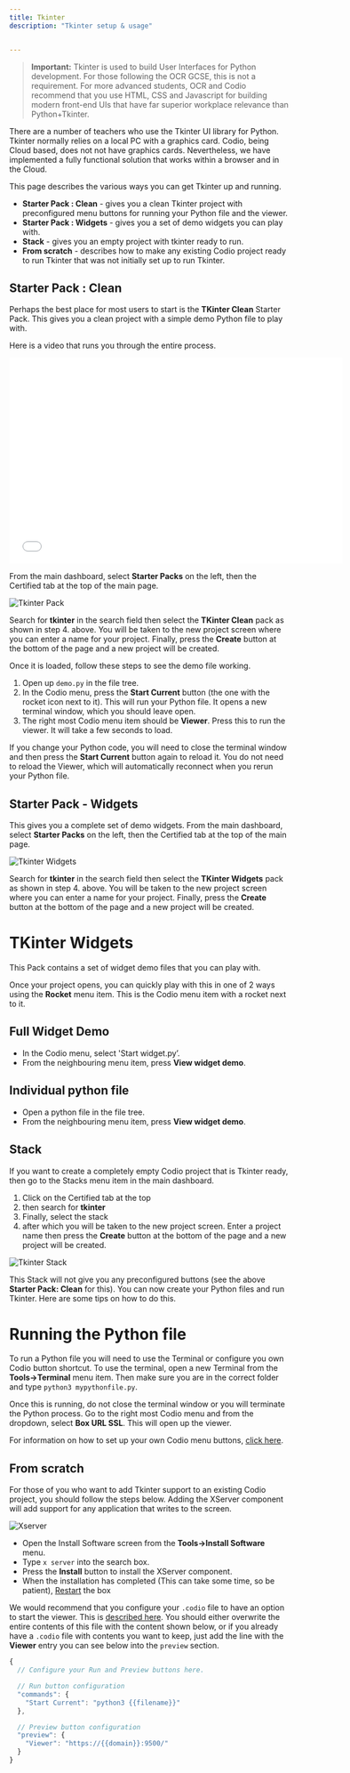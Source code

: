 ```yaml
---
title: Tkinter
description: "Tkinter setup & usage"


---
```


> **Important:** Tkinter is used to build User Interfaces for Python development. For those following the OCR GCSE, this is not a requirement. For more advanced students, OCR and Codio recommend that you use HTML, CSS and Javascript for building modern front-end UIs that have far superior workplace relevance than Python+Tkinter.

There are a number of teachers who use the Tkinter UI library for Python. Tkinter normally relies on a local PC with a graphics card. Codio, being Cloud based, does not not have graphics cards. Nevertheless, we have implemented a fully functional solution that works within a browser and in the Cloud.

This page describes the various ways you can get Tkinter up and running.

- **Starter Pack : Clean** - gives you a clean Tkinter project with preconfigured menu buttons for running your Python file and the viewer.
- **Starter Pack : Widgets** - gives you a set of demo widgets you can play with.
- **Stack** - gives you an empty project with tkinter ready to run.
- **From scratch** - describes how to make any existing Codio project ready to run Tkinter that was not initially set up to run Tkinter.

## Starter Pack : Clean
Perhaps the best place for most users to start is the **TKinter Clean** Starter Pack. This gives you a clean project with a simple demo Python file to play with.

Here is a video that runs you through the entire process.

<div class="video">
<div class="video-wrapper">
<iframe src="//player.vimeo.com/video/131579422" width="600" height="370" frameborder="0" webkitallowfullscreen mozallowflscreen allowfullscreen></iframe>
</div>
</div>

From the main dashboard, select **Starter Packs** on the left, then the Certified tab at the top of the main page.

![Tkinter Pack](/img/tkinter-pack.png)


Search for **tkinter** in the search field then select the **TKinter Clean** pack as shown in step 4. above. You will be taken to the new project screen where you can enter a name for your project. Finally, press the **Create** button at the bottom of the page and a new project will be created.

Once it is loaded, follow these steps to see the demo file working.

1. Open up `demo.py` in the file tree.
1. In the Codio menu, press the **Start Current** button (the one with the rocket icon next to it). This will run your Python file. It opens a new terminal window, which you should leave open.
1. The right most Codio menu item should be **Viewer**. Press this to run the viewer. It will take a few seconds to load.

If you change your Python code, you will need to close the terminal window and then press the **Start Current** button again to reload it. You do not need to reload the Viewer, which will automatically reconnect when you rerun your Python file.


## Starter Pack - Widgets
This gives you a complete set of demo widgets. From the main dashboard, select **Starter Packs** on the left, then the Certified tab at the top of the main page.

![Tkinter Widgets](/img/tkinter-pack.png)


Search for **tkinter** in the search field then select the **TKinter Widgets** pack as shown in step 4. above. You will be taken to the new project screen where you can enter a name for your project. Finally, press the **Create** button at the bottom of the page and a new project will be created.

# TKinter Widgets
This Pack contains a set of widget demo files that you can play with.

Once your project opens, you can quickly play with this in one of 2 ways using the **Rocket** menu item. This is the Codio menu item with a rocket next to it.

## Full Widget Demo

- In the Codio menu, select 'Start widget.py’.
- From the neighbouring menu item, press **View widget demo**.

## Individual python file

- Open a python file in the file tree.
- From the neighbouring menu item, press **View widget demo**.


## Stack
If you want to create a completely empty Codio project that is Tkinter ready, then go to the Stacks menu item in the main dashboard.

1. Click on the Certified tab at the top
1. then search for **tkinter**
1. Finally, select the stack
1. after which you will be taken to the new project screen. Enter a project name then press the **Create** button at the bottom of the page and a new project will be created.

![Tkinter Stack](/img/tkinter-stack.png)


This Stack will not give you any preconfigured buttons (see the above **Starter Pack: Clean** for this).
You can now create your Python files and run Tkinter. Here are some tips on how to do this.

# Running the Python file
To run a Python file you will need to use the Terminal or configure you own Codio button shortcut. To use the terminal, open a new Terminal from the **Tools->Terminal** menu item. Then make sure you are in the correct folder and type `python3 mypythonfile.py`.

Once this is running, do not close the terminal window or you will terminate the Python process. Go to the right most Codio menu and from the dropdown, select **Box URL SSL**. This will open up the viewer.

For information on how to set up your own Codio menu buttons, [click here](/project/ide/boxes/#customizable-run-menu).


## From scratch
For those of you who want to add Tkinter support to an existing Codio project, you should follow the steps below. Adding the XServer component will add support for any application that writes to the screen.

![Xserver](/img/xserver-install.png)


- Open the Install Software screen from the **Tools->Install Software** menu.
- Type `x server` into the search box.
- Press the **Install** button to install the XServer component.
- When the installation has completed (This can take some time, so be patient), [Restart](/project/ide/boxes/#restart-and-reset) the box


We would recommend that you configure your `.codio` file to have an option to start the viewer. This is [described here](/project/ide/boxes/#customizable-run-menu). You should either overwrite the entire contents of this file with the content shown below, or if you already have a `.codio` file with contents you want to keep, just add the line with the **Viewer** entry you can see below into the `preview` section.

```javascript
{
  // Configure your Run and Preview buttons here.

  // Run button configuration
  "commands": {
    "Start Current": "python3 {{filename}}"
  },

  // Preview button configuration
  "preview": {
    "Viewer": "https://{{domain}}:9500/"
  }
}
```

